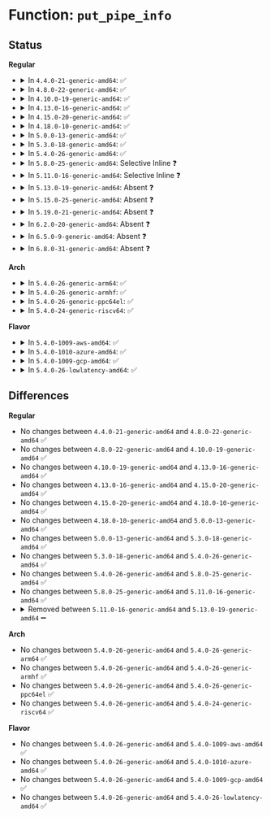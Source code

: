 # Function: <code>put_pipe_info</code>

## Status
<b>Regular</b>
<ul>
<li>
<details>
<summary>In <code>4.4.0-21-generic-amd64</code>: ✅</summary>

```c
void put_pipe_info(struct inode * inode, struct pipe_inode_info * pipe)
```

```json
{
  "name": "put_pipe_info",
  "collision_type": "Unique Static",
  "inline_type": "No",
  "funcs": [
    {
      "addr": 18446744071581030208,
      "name": "put_pipe_info",
      "external": false,
      "loc": "fs/pipe.c:536",
      "file": "fs/pipe.c",
      "inline": "seen, unknown",
      "caller_inline": [],
      "caller_func": [
        "fs/pipe.c:pipe_release",
        "fs/pipe.c:fifo_open"
      ]
    }
  ],
  "symbols": [
    {
      "addr": 18446744071581030208,
      "name": "put_pipe_info",
      "section": ".text",
      "bind": "STB_LOCAL",
      "size": 99
    }
  ]
}
```
</details>
</li>
<li>
<details>
<summary>In <code>4.8.0-22-generic-amd64</code>: ✅</summary>

```c
void put_pipe_info(struct inode * inode, struct pipe_inode_info * pipe)
```

```json
{
  "name": "put_pipe_info",
  "collision_type": "Unique Static",
  "inline_type": "No",
  "funcs": [
    {
      "addr": 18446744071581189536,
      "name": "put_pipe_info",
      "external": false,
      "loc": "fs/pipe.c:551",
      "file": "fs/pipe.c",
      "inline": "seen, unknown",
      "caller_inline": [],
      "caller_func": [
        "fs/pipe.c:fifo_open",
        "fs/pipe.c:pipe_release"
      ]
    }
  ],
  "symbols": [
    {
      "addr": 18446744071581189536,
      "name": "put_pipe_info",
      "section": ".text",
      "bind": "STB_LOCAL",
      "size": 92
    }
  ]
}
```
</details>
</li>
<li>
<details>
<summary>In <code>4.10.0-19-generic-amd64</code>: ✅</summary>

```c
void put_pipe_info(struct inode * inode, struct pipe_inode_info * pipe)
```

```json
{
  "name": "put_pipe_info",
  "collision_type": "Unique Static",
  "inline_type": "No",
  "funcs": [
    {
      "addr": 18446744071581266688,
      "name": "put_pipe_info",
      "external": false,
      "loc": "fs/pipe.c:548",
      "file": "fs/pipe.c",
      "inline": "seen, unknown",
      "caller_inline": [],
      "caller_func": [
        "fs/pipe.c:fifo_open",
        "fs/pipe.c:pipe_release"
      ]
    }
  ],
  "symbols": [
    {
      "addr": 18446744071581266688,
      "name": "put_pipe_info",
      "section": ".text",
      "bind": "STB_LOCAL",
      "size": 92
    }
  ]
}
```
</details>
</li>
<li>
<details>
<summary>In <code>4.13.0-16-generic-amd64</code>: ✅</summary>

```c
void put_pipe_info(struct inode * inode, struct pipe_inode_info * pipe)
```

```json
{
  "name": "put_pipe_info",
  "collision_type": "Unique Static",
  "inline_type": "No",
  "funcs": [
    {
      "addr": 18446744071581315664,
      "name": "put_pipe_info",
      "external": false,
      "loc": "fs/pipe.c:548",
      "file": "fs/pipe.c",
      "inline": "seen, unknown",
      "caller_inline": [],
      "caller_func": [
        "fs/pipe.c:fifo_open",
        "fs/pipe.c:pipe_release"
      ]
    }
  ],
  "symbols": [
    {
      "addr": 18446744071581315664,
      "name": "put_pipe_info",
      "section": ".text",
      "bind": "STB_LOCAL",
      "size": 92
    }
  ]
}
```
</details>
</li>
<li>
<details>
<summary>In <code>4.15.0-20-generic-amd64</code>: ✅</summary>

```c
void put_pipe_info(struct inode * inode, struct pipe_inode_info * pipe)
```

```json
{
  "name": "put_pipe_info",
  "collision_type": "Unique Static",
  "inline_type": "No",
  "funcs": [
    {
      "addr": 18446744071581455904,
      "name": "put_pipe_info",
      "external": false,
      "loc": "fs/pipe.c:549",
      "file": "fs/pipe.c",
      "inline": "seen, unknown",
      "caller_inline": [],
      "caller_func": [
        "fs/pipe.c:fifo_open",
        "fs/pipe.c:pipe_release"
      ]
    }
  ],
  "symbols": [
    {
      "addr": 18446744071581455904,
      "name": "put_pipe_info",
      "section": ".text",
      "bind": "STB_LOCAL",
      "size": 92
    }
  ]
}
```
</details>
</li>
<li>
<details>
<summary>In <code>4.18.0-10-generic-amd64</code>: ✅</summary>

```c
void put_pipe_info(struct inode * inode, struct pipe_inode_info * pipe)
```

```json
{
  "name": "put_pipe_info",
  "collision_type": "Unique Static",
  "inline_type": "No",
  "funcs": [
    {
      "addr": 18446744071581615536,
      "name": "put_pipe_info",
      "external": false,
      "loc": "fs/pipe.c:544",
      "file": "fs/pipe.c",
      "inline": "seen, unknown",
      "caller_inline": [],
      "caller_func": [
        "fs/pipe.c:fifo_open",
        "fs/pipe.c:pipe_release"
      ]
    }
  ],
  "symbols": [
    {
      "addr": 18446744071581615536,
      "name": "put_pipe_info",
      "section": ".text",
      "bind": "STB_LOCAL",
      "size": 99
    }
  ]
}
```
</details>
</li>
<li>
<details>
<summary>In <code>5.0.0-13-generic-amd64</code>: ✅</summary>

```c
void put_pipe_info(struct inode * inode, struct pipe_inode_info * pipe)
```

```json
{
  "name": "put_pipe_info",
  "collision_type": "Unique Static",
  "inline_type": "No",
  "funcs": [
    {
      "addr": 18446744071581701904,
      "name": "put_pipe_info",
      "external": false,
      "loc": "fs/pipe.c:558",
      "file": "fs/pipe.c",
      "inline": "seen, unknown",
      "caller_inline": [],
      "caller_func": [
        "fs/pipe.c:fifo_open",
        "fs/pipe.c:create_pipe_files",
        "fs/pipe.c:pipe_release"
      ]
    }
  ],
  "symbols": [
    {
      "addr": 18446744071581701904,
      "name": "put_pipe_info",
      "section": ".text",
      "bind": "STB_LOCAL",
      "size": 99
    }
  ]
}
```
</details>
</li>
<li>
<details>
<summary>In <code>5.3.0-18-generic-amd64</code>: ✅</summary>

```c
void put_pipe_info(struct inode * inode, struct pipe_inode_info * pipe)
```

```json
{
  "name": "put_pipe_info",
  "collision_type": "Unique Static",
  "inline_type": "No",
  "funcs": [
    {
      "addr": 18446744071581819744,
      "name": "put_pipe_info",
      "external": false,
      "loc": "fs/pipe.c:570",
      "file": "fs/pipe.c",
      "inline": "seen, unknown",
      "caller_inline": [],
      "caller_func": [
        "fs/pipe.c:fifo_open",
        "fs/pipe.c:create_pipe_files",
        "fs/pipe.c:pipe_release"
      ]
    }
  ],
  "symbols": [
    {
      "addr": 18446744071581819744,
      "name": "put_pipe_info",
      "section": ".text",
      "bind": "STB_LOCAL",
      "size": 99
    }
  ]
}
```
</details>
</li>
<li>
<details>
<summary>In <code>5.4.0-26-generic-amd64</code>: ✅</summary>

```c
void put_pipe_info(struct inode * inode, struct pipe_inode_info * pipe)
```

```json
{
  "name": "put_pipe_info",
  "collision_type": "Unique Static",
  "inline_type": "No",
  "funcs": [
    {
      "addr": 18446744071581892304,
      "name": "put_pipe_info",
      "external": false,
      "loc": "fs/pipe.c:570",
      "file": "fs/pipe.c",
      "inline": "seen, unknown",
      "caller_inline": [],
      "caller_func": [
        "fs/pipe.c:fifo_open",
        "fs/pipe.c:create_pipe_files",
        "fs/pipe.c:pipe_release"
      ]
    }
  ],
  "symbols": [
    {
      "addr": 18446744071581892304,
      "name": "put_pipe_info",
      "section": ".text",
      "bind": "STB_LOCAL",
      "size": 99
    }
  ]
}
```
</details>
</li>
<li>
<details>
<summary>In <code>5.8.0-25-generic-amd64</code>: Selective Inline ❓</summary>

```c
void put_pipe_info(struct inode * inode, struct pipe_inode_info * pipe)
```

```json
{
  "name": "put_pipe_info",
  "collision_type": "Unique Static",
  "inline_type": "Selective",
  "funcs": [
    {
      "addr": 18446744071582122649,
      "name": "put_pipe_info",
      "external": false,
      "loc": "fs/pipe.c:683",
      "file": "fs/pipe.c",
      "inline": "not declared, inlined",
      "caller_inline": [
        "fs/pipe.c:pipe_release"
      ],
      "caller_func": [
        "fs/pipe.c:fifo_open",
        "fs/pipe.c:create_pipe_files"
      ]
    }
  ],
  "symbols": [
    {
      "addr": 18446744071582121568,
      "name": "put_pipe_info",
      "section": ".text",
      "bind": "STB_LOCAL",
      "size": 99
    }
  ]
}
```
</details>
</li>
<li>
<details>
<summary>In <code>5.11.0-16-generic-amd64</code>: Selective Inline ❓</summary>

```c
void put_pipe_info(struct inode * inode, struct pipe_inode_info * pipe)
```

```json
{
  "name": "put_pipe_info",
  "collision_type": "Unique Static",
  "inline_type": "Selective",
  "funcs": [
    {
      "addr": 18446744071582169049,
      "name": "put_pipe_info",
      "external": false,
      "loc": "fs/pipe.c:683",
      "file": "fs/pipe.c",
      "inline": "not declared, inlined",
      "caller_inline": [
        "fs/pipe.c:pipe_release"
      ],
      "caller_func": [
        "fs/pipe.c:fifo_open",
        "fs/pipe.c:create_pipe_files"
      ]
    }
  ],
  "symbols": [
    {
      "addr": 18446744071582167968,
      "name": "put_pipe_info",
      "section": ".text",
      "bind": "STB_LOCAL",
      "size": 99
    }
  ]
}
```
</details>
</li>
<li>
<details>
<summary>In <code>5.13.0-19-generic-amd64</code>: Absent ❓</summary>

```json
{
  "name": "put_pipe_info",
  "collision_type": "Unique Static",
  "inline_type": "Full",
  "funcs": [
    {
      "addr": 18446744071582192780,
      "name": "put_pipe_info",
      "external": false,
      "loc": "fs/pipe.c:697",
      "file": "fs/pipe.c",
      "inline": "not declared, inlined",
      "caller_inline": [
        "fs/pipe.c:fifo_open",
        "fs/pipe.c:create_pipe_files",
        "fs/pipe.c:pipe_release"
      ],
      "caller_func": []
    }
  ],
  "symbols": []
}
```
</details>
</li>
<li>
<details>
<summary>In <code>5.15.0-25-generic-amd64</code>: Absent ❓</summary>

```json
{
  "name": "put_pipe_info",
  "collision_type": "Unique Static",
  "inline_type": "Full",
  "funcs": [
    {
      "addr": 18446744071582510092,
      "name": "put_pipe_info",
      "external": false,
      "loc": "fs/pipe.c:698",
      "file": "fs/pipe.c",
      "inline": "not declared, inlined",
      "caller_inline": [
        "fs/pipe.c:fifo_open",
        "fs/pipe.c:create_pipe_files",
        "fs/pipe.c:pipe_release"
      ],
      "caller_func": []
    }
  ],
  "symbols": []
}
```
</details>
</li>
<li>
<details>
<summary>In <code>5.19.0-21-generic-amd64</code>: Absent ❓</summary>

```json
{
  "name": "put_pipe_info",
  "collision_type": "Unique Static",
  "inline_type": "Full",
  "funcs": [
    {
      "addr": 18446744071583034535,
      "name": "put_pipe_info",
      "external": false,
      "loc": "fs/pipe.c:699",
      "file": "fs/pipe.c",
      "inline": "not declared, inlined",
      "caller_inline": [
        "fs/pipe.c:fifo_open",
        "fs/pipe.c:create_pipe_files",
        "fs/pipe.c:pipe_release"
      ],
      "caller_func": []
    }
  ],
  "symbols": []
}
```
</details>
</li>
<li>
<details>
<summary>In <code>6.2.0-20-generic-amd64</code>: Absent ❓</summary>

```json
{
  "name": "put_pipe_info",
  "collision_type": "Unique Static",
  "inline_type": "Full",
  "funcs": [
    {
      "addr": 18446744071583599063,
      "name": "put_pipe_info",
      "external": false,
      "loc": "fs/pipe.c:699",
      "file": "fs/pipe.c",
      "inline": "not declared, inlined",
      "caller_inline": [
        "fs/pipe.c:fifo_open",
        "fs/pipe.c:create_pipe_files",
        "fs/pipe.c:pipe_release"
      ],
      "caller_func": []
    }
  ],
  "symbols": []
}
```
</details>
</li>
<li>
<details>
<summary>In <code>6.5.0-9-generic-amd64</code>: Absent ❓</summary>

```json
{
  "name": "put_pipe_info",
  "collision_type": "Unique Static",
  "inline_type": "Full",
  "funcs": [
    {
      "addr": 18446744071583816146,
      "name": "put_pipe_info",
      "external": false,
      "loc": "fs/pipe.c:701",
      "file": "fs/pipe.c",
      "inline": "not declared, inlined",
      "caller_inline": [
        "fs/pipe.c:fifo_open",
        "fs/pipe.c:create_pipe_files",
        "fs/pipe.c:pipe_release"
      ],
      "caller_func": []
    }
  ],
  "symbols": []
}
```
</details>
</li>
<li>
<details>
<summary>In <code>6.8.0-31-generic-amd64</code>: Absent ❓</summary>

```json
{
  "name": "put_pipe_info",
  "collision_type": "Unique Static",
  "inline_type": "Full",
  "funcs": [
    {
      "addr": 18446744071584022130,
      "name": "put_pipe_info",
      "external": false,
      "loc": "fs/pipe.c:717",
      "file": "fs/pipe.c",
      "inline": "not declared, inlined",
      "caller_inline": [
        "fs/pipe.c:fifo_open",
        "fs/pipe.c:create_pipe_files",
        "fs/pipe.c:pipe_release"
      ],
      "caller_func": []
    }
  ],
  "symbols": []
}
```
</details>
</li>
</ul>
<b>Arch</b>
<ul>
<li>
<details>
<summary>In <code>5.4.0-26-generic-arm64</code>: ✅</summary>

```c
void put_pipe_info(struct inode * inode, struct pipe_inode_info * pipe)
```

```json
{
  "name": "put_pipe_info",
  "collision_type": "Unique Static",
  "inline_type": "No",
  "funcs": [
    {
      "addr": 18446603336493370496,
      "name": "put_pipe_info",
      "external": false,
      "loc": "fs/pipe.c:570",
      "file": "fs/pipe.c",
      "inline": "seen, unknown",
      "caller_inline": [],
      "caller_func": [
        "fs/pipe.c:fifo_open",
        "fs/pipe.c:create_pipe_files",
        "fs/pipe.c:pipe_release"
      ]
    }
  ],
  "symbols": [
    {
      "addr": 18446603336493370496,
      "name": "put_pipe_info",
      "section": ".text",
      "bind": "STB_LOCAL",
      "size": 188
    }
  ]
}
```
</details>
</li>
<li>
<details>
<summary>In <code>5.4.0-26-generic-armhf</code>: ✅</summary>

```c
void put_pipe_info(struct inode * inode, struct pipe_inode_info * pipe)
```

```json
{
  "name": "put_pipe_info",
  "collision_type": "Unique Static",
  "inline_type": "No",
  "funcs": [
    {
      "addr": 3226957664,
      "name": "put_pipe_info",
      "external": false,
      "loc": "fs/pipe.c:570",
      "file": "fs/pipe.c",
      "inline": "seen, unknown",
      "caller_inline": [],
      "caller_func": [
        "fs/pipe.c:fifo_open",
        "fs/pipe.c:create_pipe_files",
        "fs/pipe.c:pipe_release"
      ]
    }
  ],
  "symbols": [
    {
      "addr": 3226957664,
      "name": "put_pipe_info",
      "section": ".text",
      "bind": "STB_LOCAL",
      "size": 108
    }
  ]
}
```
</details>
</li>
<li>
<details>
<summary>In <code>5.4.0-26-generic-ppc64el</code>: ✅</summary>

```c
void put_pipe_info(struct inode * inode, struct pipe_inode_info * pipe)
```

```json
{
  "name": "put_pipe_info",
  "collision_type": "Unique Static",
  "inline_type": "No",
  "funcs": [
    {
      "addr": 13835058055286917984,
      "name": "put_pipe_info",
      "external": false,
      "loc": "fs/pipe.c:570",
      "file": "fs/pipe.c",
      "inline": "seen, unknown",
      "caller_inline": [],
      "caller_func": [
        "fs/pipe.c:fifo_open",
        "fs/pipe.c:create_pipe_files",
        "fs/pipe.c:pipe_release"
      ]
    }
  ],
  "symbols": [
    {
      "addr": 13835058055286917984,
      "name": "put_pipe_info",
      "section": ".text",
      "bind": "STB_LOCAL",
      "size": 208
    }
  ]
}
```
</details>
</li>
<li>
<details>
<summary>In <code>5.4.0-24-generic-riscv64</code>: ✅</summary>

```c
void put_pipe_info(struct inode * inode, struct pipe_inode_info * pipe)
```

```json
{
  "name": "put_pipe_info",
  "collision_type": "Unique Static",
  "inline_type": "No",
  "funcs": [
    {
      "addr": 18446743936273089586,
      "name": "put_pipe_info",
      "external": false,
      "loc": "fs/pipe.c:570",
      "file": "fs/pipe.c",
      "inline": "seen, unknown",
      "caller_inline": [],
      "caller_func": [
        "fs/pipe.c:fifo_open",
        "fs/pipe.c:create_pipe_files",
        "fs/pipe.c:pipe_release"
      ]
    }
  ],
  "symbols": [
    {
      "addr": 18446743936273089586,
      "name": "put_pipe_info",
      "section": ".text",
      "bind": "STB_LOCAL",
      "size": 160
    }
  ]
}
```
</details>
</li>
</ul>
<b>Flavor</b>
<ul>
<li>
<details>
<summary>In <code>5.4.0-1009-aws-amd64</code>: ✅</summary>

```c
void put_pipe_info(struct inode * inode, struct pipe_inode_info * pipe)
```

```json
{
  "name": "put_pipe_info",
  "collision_type": "Unique Static",
  "inline_type": "No",
  "funcs": [
    {
      "addr": 18446744071581861040,
      "name": "put_pipe_info",
      "external": false,
      "loc": "fs/pipe.c:570",
      "file": "fs/pipe.c",
      "inline": "seen, unknown",
      "caller_inline": [],
      "caller_func": [
        "fs/pipe.c:fifo_open",
        "fs/pipe.c:create_pipe_files",
        "fs/pipe.c:pipe_release"
      ]
    }
  ],
  "symbols": [
    {
      "addr": 18446744071581861040,
      "name": "put_pipe_info",
      "section": ".text",
      "bind": "STB_LOCAL",
      "size": 99
    }
  ]
}
```
</details>
</li>
<li>
<details>
<summary>In <code>5.4.0-1010-azure-amd64</code>: ✅</summary>

```c
void put_pipe_info(struct inode * inode, struct pipe_inode_info * pipe)
```

```json
{
  "name": "put_pipe_info",
  "collision_type": "Unique Static",
  "inline_type": "No",
  "funcs": [
    {
      "addr": 18446744071581798640,
      "name": "put_pipe_info",
      "external": false,
      "loc": "fs/pipe.c:570",
      "file": "fs/pipe.c",
      "inline": "seen, unknown",
      "caller_inline": [],
      "caller_func": [
        "fs/pipe.c:fifo_open",
        "fs/pipe.c:create_pipe_files",
        "fs/pipe.c:pipe_release"
      ]
    }
  ],
  "symbols": [
    {
      "addr": 18446744071581798640,
      "name": "put_pipe_info",
      "section": ".text",
      "bind": "STB_LOCAL",
      "size": 99
    }
  ]
}
```
</details>
</li>
<li>
<details>
<summary>In <code>5.4.0-1009-gcp-amd64</code>: ✅</summary>

```c
void put_pipe_info(struct inode * inode, struct pipe_inode_info * pipe)
```

```json
{
  "name": "put_pipe_info",
  "collision_type": "Unique Static",
  "inline_type": "No",
  "funcs": [
    {
      "addr": 18446744071581852352,
      "name": "put_pipe_info",
      "external": false,
      "loc": "fs/pipe.c:570",
      "file": "fs/pipe.c",
      "inline": "seen, unknown",
      "caller_inline": [],
      "caller_func": [
        "fs/pipe.c:fifo_open",
        "fs/pipe.c:create_pipe_files",
        "fs/pipe.c:pipe_release"
      ]
    }
  ],
  "symbols": [
    {
      "addr": 18446744071581852352,
      "name": "put_pipe_info",
      "section": ".text",
      "bind": "STB_LOCAL",
      "size": 99
    }
  ]
}
```
</details>
</li>
<li>
<details>
<summary>In <code>5.4.0-26-lowlatency-amd64</code>: ✅</summary>

```c
void put_pipe_info(struct inode * inode, struct pipe_inode_info * pipe)
```

```json
{
  "name": "put_pipe_info",
  "collision_type": "Unique Static",
  "inline_type": "No",
  "funcs": [
    {
      "addr": 18446744071581921856,
      "name": "put_pipe_info",
      "external": false,
      "loc": "fs/pipe.c:570",
      "file": "fs/pipe.c",
      "inline": "seen, unknown",
      "caller_inline": [],
      "caller_func": [
        "fs/pipe.c:fifo_open",
        "fs/pipe.c:create_pipe_files",
        "fs/pipe.c:pipe_release"
      ]
    }
  ],
  "symbols": [
    {
      "addr": 18446744071581921856,
      "name": "put_pipe_info",
      "section": ".text",
      "bind": "STB_LOCAL",
      "size": 92
    }
  ]
}
```
</details>
</li>
</ul>

## Differences
<b>Regular</b>
<ul>
<li>
No changes between <code>4.4.0-21-generic-amd64</code> and <code>4.8.0-22-generic-amd64</code> ✅
</li>
<li>
No changes between <code>4.8.0-22-generic-amd64</code> and <code>4.10.0-19-generic-amd64</code> ✅
</li>
<li>
No changes between <code>4.10.0-19-generic-amd64</code> and <code>4.13.0-16-generic-amd64</code> ✅
</li>
<li>
No changes between <code>4.13.0-16-generic-amd64</code> and <code>4.15.0-20-generic-amd64</code> ✅
</li>
<li>
No changes between <code>4.15.0-20-generic-amd64</code> and <code>4.18.0-10-generic-amd64</code> ✅
</li>
<li>
No changes between <code>4.18.0-10-generic-amd64</code> and <code>5.0.0-13-generic-amd64</code> ✅
</li>
<li>
No changes between <code>5.0.0-13-generic-amd64</code> and <code>5.3.0-18-generic-amd64</code> ✅
</li>
<li>
No changes between <code>5.3.0-18-generic-amd64</code> and <code>5.4.0-26-generic-amd64</code> ✅
</li>
<li>
No changes between <code>5.4.0-26-generic-amd64</code> and <code>5.8.0-25-generic-amd64</code> ✅
</li>
<li>
No changes between <code>5.8.0-25-generic-amd64</code> and <code>5.11.0-16-generic-amd64</code> ✅
</li>
<li>
<details>
<summary>Removed between <code>5.11.0-16-generic-amd64</code> and <code>5.13.0-19-generic-amd64</code> ➖</summary>

```c
void put_pipe_info(struct inode * inode, struct pipe_inode_info * pipe)
```
</details>
</li>
</ul>
<b>Arch</b>
<ul>
<li>
No changes between <code>5.4.0-26-generic-amd64</code> and <code>5.4.0-26-generic-arm64</code> ✅
</li>
<li>
No changes between <code>5.4.0-26-generic-amd64</code> and <code>5.4.0-26-generic-armhf</code> ✅
</li>
<li>
No changes between <code>5.4.0-26-generic-amd64</code> and <code>5.4.0-26-generic-ppc64el</code> ✅
</li>
<li>
No changes between <code>5.4.0-26-generic-amd64</code> and <code>5.4.0-24-generic-riscv64</code> ✅
</li>
</ul>
<b>Flavor</b>
<ul>
<li>
No changes between <code>5.4.0-26-generic-amd64</code> and <code>5.4.0-1009-aws-amd64</code> ✅
</li>
<li>
No changes between <code>5.4.0-26-generic-amd64</code> and <code>5.4.0-1010-azure-amd64</code> ✅
</li>
<li>
No changes between <code>5.4.0-26-generic-amd64</code> and <code>5.4.0-1009-gcp-amd64</code> ✅
</li>
<li>
No changes between <code>5.4.0-26-generic-amd64</code> and <code>5.4.0-26-lowlatency-amd64</code> ✅
</li>
</ul>
